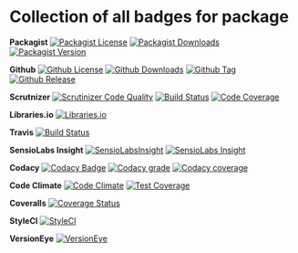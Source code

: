 Collection of all badges for package
====================================

**Packagist**
[![Packagist License](https://img.shields.io/packagist/l/zibios/wrike-php-sdk.svg)](https://packagist.org/packages/zibios/wrike-php-sdk)
[![Packagist Downloads](https://img.shields.io/packagist/dt/zibios/wrike-php-sdk.svg)](https://packagist.org/packages/zibios/wrike-php-sdk)
[![Packagist Version](https://img.shields.io/packagist/v/zibios/wrike-php-sdk.svg)](https://packagist.org/packages/zibios/wrike-php-sdk)

**Github** 
[![Github License](https://img.shields.io/github/license/zibios/wrike-php-sdk.svg)](https://github.com/zibios/wrike-php-sdk/blob/master/LICENSE)
[![Github Downloads](https://img.shields.io/github/downloads/zibios/wrike-php-sdk/total.svg)](https://github.com/zibios/wrike-php-sdk)
[![Github Tag](https://img.shields.io/github/tag/zibios/wrike-php-sdk.svg)](https://github.com/zibios/wrike-php-sdk)
[![Github Release](https://img.shields.io/github/release/zibios/wrike-php-sdk.svg)](https://github.com/zibios/wrike-php-sdk)

**Scrutnizer**
[![Scrutinizer Code Quality](https://scrutinizer-ci.com/g/zibios/wrike-php-sdk/badges/quality-score.png?b=master)](https://scrutinizer-ci.com/g/zibios/wrike-php-sdk/?branch=master)
[![Build Status](https://scrutinizer-ci.com/g/zibios/wrike-php-sdk/badges/build.png?b=master)](https://scrutinizer-ci.com/g/zibios/wrike-php-sdk/build-status/master)
[![Code Coverage](https://scrutinizer-ci.com/g/zibios/wrike-php-sdk/badges/coverage.png?b=master)](https://scrutinizer-ci.com/g/zibios/wrike-php-sdk/?branch=master)

**Libraries.io**
[![Libraries.io](https://img.shields.io/librariesio/github/zibios/wrike-php-sdk.svg)](https://libraries.io/packagist/zibios%2Fwrike-php-sdk)

**Travis**
[![Build Status](https://travis-ci.org/zibios/wrike-php-sdk.svg?branch=master)](https://travis-ci.org/zibios/wrike-php-sdk)

**SensioLabs Insight**
[![SensioLabsInsight](https://insight.sensiolabs.com/projects/3dea766e-c7cc-4180-b611-8a3b103f334f/mini.png)](https://insight.sensiolabs.com/projects/3dea766e-c7cc-4180-b611-8a3b103f334f)
[![SensioLabs Insight](https://img.shields.io/sensiolabs/i/3dea766e-c7cc-4180-b611-8a3b103f334f.svg)](https://insight.sensiolabs.com/projects/3dea766e-c7cc-4180-b611-8a3b103f334f)

**Codacy**
[![Codacy Badge](https://api.codacy.com/project/badge/Grade/1fcef9280f3844b6bb1249fe0f21de0f)](https://www.codacy.com/app/zibios/wrike-php-sdk)
[![Codacy grade](https://img.shields.io/codacy/grade/1fcef9280f3844b6bb1249fe0f21de0f.svg)](https://www.codacy.com/app/zibios/wrike-php-sdk)
[![Codacy coverage](https://img.shields.io/codacy/coverage/1fcef9280f3844b6bb1249fe0f21de0f.svg)](https://www.codacy.com/app/zibios/wrike-php-sdk)

**Code Climate**
[![Code Climate](https://codeclimate.com/github/zibios/wrike-php-sdk/badges/gpa.svg)](https://codeclimate.com/github/zibios/wrike-php-sdk)
[![Test Coverage](https://codeclimate.com/github/zibios/wrike-php-sdk/badges/coverage.svg)](https://codeclimate.com/github/zibios/wrike-php-sdk/coverage)

**Coveralls**
[![Coverage Status](https://coveralls.io/repos/github/zibios/wrike-php-sdk/badge.svg)](https://coveralls.io/github/zibios/wrike-php-sdk)

**StyleCI**
[![StyleCI](https://styleci.io/repos/80352730/shield?branch=master)](https://styleci.io/repos/80352730)

**VersionEye**
[![VersionEye](http://php-eye.com/badge/zibios/wrike-php-sdk/tested.svg)](http://php-eye.com/package/zibios/wrike-php-sdk)

